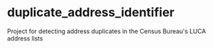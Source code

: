 # duplicate_address_identifier
Project for detecting address duplicates in the Census Bureau's LUCA address lists
